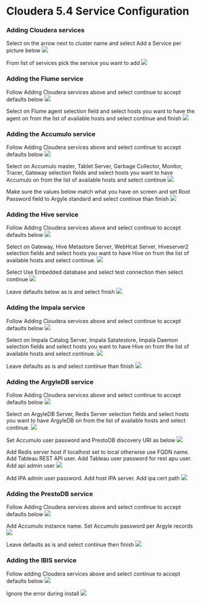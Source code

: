 # Cloudera 5.4 Service Configuration

### Adding Cloudera services
Select on the arrow next to cluster name and select Add a Service per picture below
![](images/Home_add_service_1.png)

From list of services pick the service you want to add
![](images/All_add_service_wizard_1.png)

### Adding the Flume service
Follow Adding Cloudera services above and select continue to accept defaults below
![](images/Flume_add_service_wizard_1.png)

Select on Flume agent selection field and select hosts you want to have the agent on from the list of available hosts and select continue and finish
![](images/Flume_add_service_wizard_2.png)

### Adding the Accumulo service
Follow Adding Cloudera services above and select continue to accept defaults below
![](images/Accumulo_add_service_wizard_1.png)

Select on Accumulo master, Tablet Server, Garbage Collector, Monitor, Tracer, Gateway selection fields and select hosts you want to have Accumulo on from the list of available hosts and select continue
![](images/Accumulo_add_service_wizard_2.png)

Make sure the values below match what you have on screen and set Root Password field to Argyle standard and select continue than finish
![](images/Accumulo_add_service_wizard_3.png)

### Adding the Hive service
Follow Adding Cloudera services above and select continue to accept defaults below
![](images/Hive_add_service_wizard_1.png)

Select on Gateway, Hive Metastore Server, WebHcat Server, Hiveserver2 selection fields and select hosts you want to have Hive on from the list of available hosts and select continue.
![](images/Hive_add_service_wizard_2.png)

Select Use Embedded database and select test connection then select continue
![](images/Hive_add_service_wizard_3.png)

Leave defaults below as is and select finish
![](images/Hive_add_service_wizard_4.png)

### Adding the Impala service
Follow Adding Cloudera services above and select continue to accept defaults below
![](images/Impala_add_service_wizard_1.png)

Select on Impala Catalog Server, Impala Satatestore, Impala Daemon selection fields and select hosts you want to have Hive on from the list of available hosts and select continue.
![](images/Impala_add_service_wizard_2.png)

Leave defaults as is and select continue than finish
![](images/Impala_add_service_wizard_3.png)

### Adding the ArgyleDB service
Follow Adding Cloudera services above and select continue to accept defaults below
![](images/ArgyleDB_add_service_wizard_1.png)

Select on ArgyleDB Server, Redis Server selection fields and select hosts you want to have ArgyleDB on from the list of available hosts and select continue.
![](images/ArgyleDB_add_service_wizard_2.png)

Set Accumulo user password and PrestoDB discovery URI as below
![](images/ArgyleDB_add_service_wizard_3-1.png)

Add Redis server host if localhost set to local otherwise use FQDN name. Add Tableau REST API user. Add Tableau user password for rest apu user. Add api admin user
![](images/ArgyleDB_add_service_wizard_3-2.png)

Add IPA admin user password. Add host IPA server. Add ipa cert path
![](images/ArgyleDB_add_service_wizard_3-3.png)

### Adding the PrestoDB service
Follow Adding Cloudera services above and select continue to accept defaults below
![](images/PrestoDB_add_service_wizard_1.png)

Add Accumulo instance name. Set Accumulo password per Argyle records
![](images/PrestoDB_add_service_wizard_2-1.png)

Leave defaults as is and select continue then finish
![](images/PrestoDB_add_service_wizard_2-2.png)

### Adding the IBIS service
Follow adding Cloudera services above and select continue to accept defaults below
![](images/IBIS_add_service_wizard_1.png)

Ignore the error during install
![](images/IBIS_add_service_wizard_2.png)
